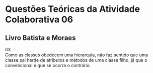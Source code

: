 
# Questões Teóricas da Atividade Colaborativa 06

## Livro Batista e Moraes

<p> 03. <br> Como as classes obedecem uma hierarquia, não faz sentido que uma classe pai herde de atributos e métodos de uma classe filho, já que o convencional é que se ocorra o contrário. </p>

